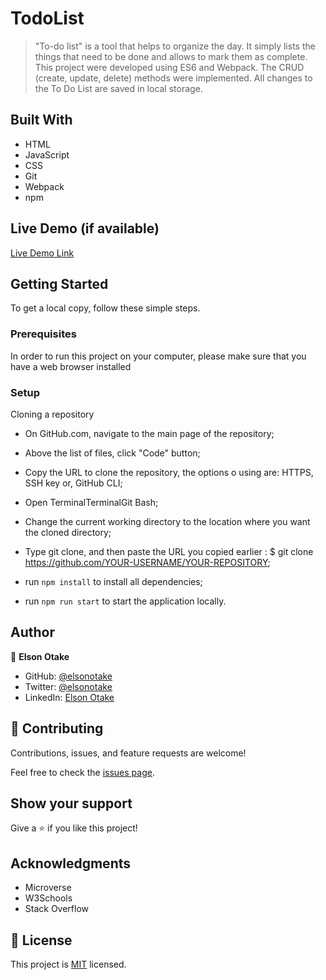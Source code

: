 # TodoList

>"To-do list" is a tool that helps to organize the day. It simply lists the things that need to be done and allows to mark them as complete. 
This project were developed using ES6 and Webpack.
The CRUD (create, update, delete) methods were implemented.
All changes to the To Do List are saved in local storage.


## Built With

- HTML
- JavaScript
- CSS
- Git
- Webpack
- npm


## Live Demo (if available)

[Live Demo Link](https://elsonotake.github.io/TodoList/)


## Getting Started

To get a local copy, follow these simple steps.

### Prerequisites

In order to run this project on your computer, please make sure that you have a web browser installed

### Setup

Cloning a repository

- On GitHub.com, navigate to the main page of the repository;

- Above the list of files, click "Code" button;

- Copy the URL to clone the repository, the options o using are: HTTPS, SSH key or, GitHub CLI;

- Open TerminalTerminalGit Bash;

- Change the current working directory to the location where you want the cloned directory;

- Type git clone, and then paste the URL you copied earlier : $ git clone https://github.com/YOUR-USERNAME/YOUR-REPOSITORY;

- run `npm install` to install all dependencies;

- run `npm run start` to start the application locally.


## Author

👤 **Elson Otake**

- GitHub: [@elsonotake](https://github.com/elsonotake)
- Twitter: [@elsonotake](https://twitter.com/elsonotake)
- LinkedIn: [Elson Otake](https://linkedin.com/in/elson-otake-0b5b9138)


## 🤝 Contributing

Contributions, issues, and feature requests are welcome!

Feel free to check the [issues page](../../issues/).


## Show your support

Give a ⭐️ if you like this project!


## Acknowledgments

- Microverse
- W3Schools
- Stack Overflow


## 📝 License

This project is [MIT](./MIT.md) licensed.
